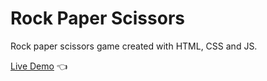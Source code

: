 # Rock Paper Scissors

Rock paper scissors game created with HTML, CSS and JS.

[Live Demo](https://thomasmdevelopment.github.io/rock-paper-scissors/) :point_left: